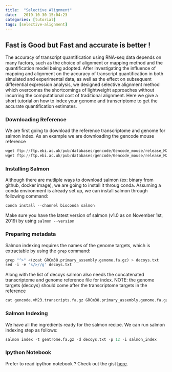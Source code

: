 ```yaml
---
title:  "Selective Alignment"
date:   2019-10-30 15:04:23
categories: [tutorial]
tags: [selective-alignment]
---
```


## Fast is Good but Fast and accurate is better !

The accuracy of transcript quantification using RNA-seq data depends on many factors, such as the choice of alignment or mapping method and the quantification model being adopted. After investigating the influence of mapping and alignment on the accuracy of transcript quantification in both simulated and experimental data, as well as the effect on subsequent differential expression analysis, we designed selective alignment method which overcomes the shortcomings of lightweight approaches without incurring the computational cost of traditional alignment. Here we give a short tutorial on how to index your genome and transcriptome to get the accurate quantification estimates.

### Downloading Reference

We are first going to download the reference transcriptome and genome for salmon index. As an example we are downloading the gencode mouse reference

```python
wget ftp://ftp.ebi.ac.uk/pub/databases/gencode/Gencode_mouse/release_M23/gencode.vM23.transcripts.fa.gz
wget ftp://ftp.ebi.ac.uk/pub/databases/gencode/Gencode_mouse/release_M23/GRCm38.primary_assembly.genome.fa.gz
```

### Installing Salmon

Although there are mutliple ways to download salmon (ex: binary from github, docker image), we are going to install it throug conda. Assuming a conda environment is already set up, we can install salmon through following command:

```python
conda install --channel bioconda salmon
```

Make sure you have the latest version of salmon (v1.0 as on November 1st, 2019) by using `salmon --version`

### Preparing metadata

Salmon indexing requires the names of the genome targets, which is extractable by using the `grep` command:

```python
grep "^>" <(zcat GRCm38.primary_assembly.genome.fa.gz) > decoys.txt
sed -i -e 's/>//g' decoys.txt
```

Along with the list of decoys salmon also needs the concatenated transcriptome and genome reference file for index.
NOTE: the genome targets (decoys) should come after the transcriptome targets in the reference

```python
cat gencode.vM23.transcripts.fa.gz GRCm38.primary_assembly.genome.fa.gz > gentrome.fa.gz
```

### Salmon Indexing

We have all the ingredients ready for the salmon recipe. We can run salmon indexing step as follows:

```python
salmon index -t gentrome.fa.gz -d decoys.txt -p 12 -i salmon_index
```

### Ipython Notebook
Prefer to read ipython notebook ?
Check out the gist [here](https://gist.github.com/k3yavi/a486647c35158a8296cec543ed9b526f).
